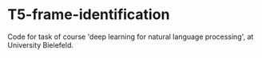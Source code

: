 # T5-frame-identification
Code for task of course 'deep learning for natural language processing', at University Bielefeld.
